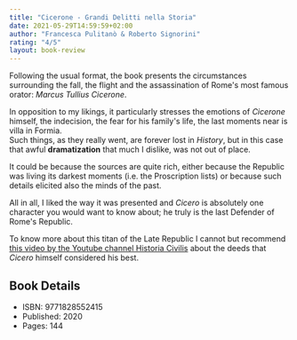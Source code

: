 ```yaml
---
title: "Cicerone - Grandi Delitti nella Storia"
date: 2021-05-29T14:59:59+02:00
author: "Francesca Pulitanò & Roberto Signorini"
rating: "4/5"
layout: book-review
---
```


Following the usual format, the book presents the circumstances surrounding the
fall, the flight and the assassination of Rome's most famous orator: _Marcus
Tullius Cicerone_.

In opposition to my likings, it particularly stresses the emotions of _Cicerone_
himself, the indecision, the fear for his family's life, the last moments near
is villa in Formia.<br> Such things, as they really went, are forever lost in
_History_, but in this case that awful **dramatization** that much I dislike,
was not out of place.

It could be because the sources are quite rich, either because the Republic was
living its darkest moments (i.e. the Proscription lists) or because such details
elicited also the minds of the past.

All in all, I liked the way it was presented and _Cicero_ is absolutely one
character you would want to know about; he truly is the last Defender of Rome's
Republic.

To know more about this titan of the Late Republic I cannot but recommend
[this video by the Youtube channel Historia Civilis](https://www.youtube.com/watch?v=MkZx0q_3rYI)
about the deeds that _Cicero_ himself considered his best.

## Book Details

- ISBN: 9771828552415
- Published: 2020
- Pages: 144
